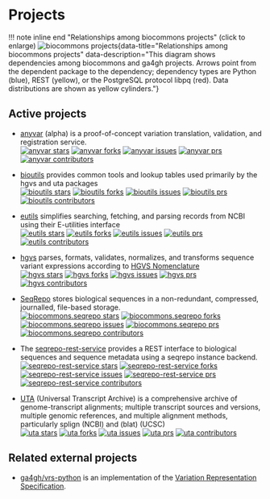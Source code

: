 # Projects

!!! note inline end "Relationships among biocommons projects"
    (click to enlarge) ![biocommons projects](projects.drawio.svg){data-title="Relationships among biocommons projects" data-description="This diagram shows dependencies among biocommons and ga4gh projects. Arrows point from the dependent package to the dependency; dependency types are Python (blue), REST (yellow), or the PostgreSQL protocol libpq (red). Data distributions are shown as yellow cylinders."}


## Active projects

- [anyvar](https://github.com/biocommons/anyvar) (alpha) is a proof-of-concept variation
  translation, validation, and registration service.
  <br/>
  [![anyvar stars](https://img.shields.io/github/stars/biocommons/anyvar)](https://github.com/biocommons/anyvar)
  [![anyvar forks](https://img.shields.io/github/forks/biocommons/anyvar)](https://github.com/biocommons/anyvar)
  [![anyvar issues](https://img.shields.io/github/issues/biocommons/anyvar)](https://github.com/biocommons/anyvar)
  [![anyvar prs](https://img.shields.io/github/issues-pr/biocommons/anyvar?color=0088ff)](https://github.com/biocommons/anyvar/pulls)
  [![anyvar contributors](https://img.shields.io/github/contributors/biocommons/anyvar)](https://github.com/biocommons/anyvar/graphs/contributors)

- [bioutils](https://github.com/biocommons/bioutils) provides common tools and lookup tables used
  primarily by the hgvs and uta packages
  <br/>
  [![bioutils stars](https://img.shields.io/github/stars/biocommons/bioutils)](https://github.com/biocommons/bioutils)
  [![bioutils forks](https://img.shields.io/github/forks/biocommons/bioutils)](https://github.com/biocommons/bioutils)
  [![bioutils issues](https://img.shields.io/github/issues/biocommons/bioutils)](https://github.com/biocommons/bioutils)
  [![bioutils prs](https://img.shields.io/github/issues-pr/biocommons/bioutils?color=0088ff)](https://github.com/biocommons/bioutils/pulls)
  [![bioutils contributors](https://img.shields.io/github/contributors/biocommons/bioutils)](https://github.com/biocommons/bioutils/graphs/contributors)

- [eutils](https://github.com/biocommons/eutils) simplifies searching, fetching, and parsing records
  from NCBI using their E-utilities interface
  <br/>
  [![eutils stars](https://img.shields.io/github/stars/biocommons/eutils)](https://github.com/biocommons/eutils)
  [![eutils forks](https://img.shields.io/github/forks/biocommons/eutils)](https://github.com/biocommons/eutils)
  [![eutils issues](https://img.shields.io/github/issues/biocommons/eutils)](https://github.com/biocommons/eutils)
  [![eutils prs](https://img.shields.io/github/issues-pr/biocommons/eutils?color=0088ff)](https://github.com/biocommons/eutils/pulls)
  [![eutils contributors](https://img.shields.io/github/contributors/biocommons/eutils)](https://github.com/biocommons/eutils/graphs/contributors)

- [hgvs](https://github.com/biocommons/hgvs) parses, formats, validates, normalizes,
  and transforms sequence variant expressions according to [HGVS Nomenclature](https://hgvs-nomenclature.org/)
  <br/>
  [![hgvs stars](https://img.shields.io/github/stars/biocommons/hgvs)](https://github.com/biocommons/hgvs)
  [![hgvs forks](https://img.shields.io/github/forks/biocommons/hgvs)](https://github.com/biocommons/hgvs)
  [![hgvs issues](https://img.shields.io/github/issues/biocommons/hgvs)](https://github.com/biocommons/hgvs)
  [![hgvs prs](https://img.shields.io/github/issues-pr/biocommons/hgvs?color=0088ff)](https://github.com/biocommons/hgvs/pulls)
  [![hgvs contributors](https://img.shields.io/github/contributors/biocommons/hgvs)](https://github.com/biocommons/hgvs/graphs/contributors)

- [SeqRepo](https://github.com/biocommons/biocommons.seqrepo) stores biological sequences in a
  non-redundant, compressed, journalled, file-based storage.
  <br/>
  [![biocommons.seqrepo stars](https://img.shields.io/github/stars/biocommons/biocommons.seqrepo)](https://github.com/biocommons/biocommons.seqrepo)
  [![biocommons.seqrepo forks](https://img.shields.io/github/forks/biocommons/biocommons.seqrepo)](https://github.com/biocommons/biocommons.seqrepo)
  [![biocommons.seqrepo issues](https://img.shields.io/github/issues/biocommons/biocommons.seqrepo)](https://github.com/biocommons/biocommons.seqrepo)
  [![biocommons.seqrepo prs](https://img.shields.io/github/issues-pr/biocommons/biocommons.seqrepo?color=0088ff)](https://github.com/biocommons/biocommons.seqrepo/pulls)
  [![biocommons.seqrepo contributors](https://img.shields.io/github/contributors/biocommons/biocommons.seqrepo)](https://github.com/biocommons/biocommons.seqrepo/graphs/contributors)

- The [seqrepo-rest-service](https://github.com/biocommons/seqrepo-rest-service) provides a REST
  interface to biological sequences and sequence metadata using a seqrepo instance backend.
  <br/>
  [![seqrepo-rest-service stars](https://img.shields.io/github/stars/biocommons/seqrepo-rest-service)](https://github.com/biocommons/seqrepo-rest-service)
  [![seqrepo-rest-service forks](https://img.shields.io/github/forks/biocommons/seqrepo-rest-service)](https://github.com/biocommons/seqrepo-rest-service)
  [![seqrepo-rest-service issues](https://img.shields.io/github/issues/biocommons/seqrepo-rest-service)](https://github.com/biocommons/seqrepo-rest-service)
  [![seqrepo-rest-service prs](https://img.shields.io/github/issues-pr/biocommons/seqrepo-rest-service?color=0088ff)](https://github.com/biocommons/seqrepo-rest-service/pulls)
  [![seqrepo-rest-service contributors](https://img.shields.io/github/contributors/biocommons/seqrepo-rest-service)](https://github.com/biocommons/seqrepo-rest-service/graphs/contributors)

- [UTA](https://github.com/biocommons/uta) (Universal Transcript Archive) is a comprehensive archive
  of genome-transcript alignments; multiple transcript sources and versions, multiple genomic
  references, and multiple alignment methods, particularly splign (NCBI) and (blat) (UCSC)
  <br/>
  [![uta stars](https://img.shields.io/github/stars/biocommons/uta)](https://github.com/biocommons/uta)
  [![uta forks](https://img.shields.io/github/forks/biocommons/uta)](https://github.com/biocommons/uta)
  [![uta issues](https://img.shields.io/github/issues/biocommons/uta)](https://github.com/biocommons/uta)
  [![uta prs](https://img.shields.io/github/issues-pr/biocommons/uta?color=0088ff)](https://github.com/biocommons/uta/pulls)
  [![uta contributors](https://img.shields.io/github/contributors/biocommons/uta)](https://github.com/biocommons/uta/graphs/contributors)

## Related external projects

- [ga4gh/vrs-python](https://github.com/ga4gh/vrs-python) is an implementation of the [Variation
  Representation Specification](https://vrs.ga4gh.org).
